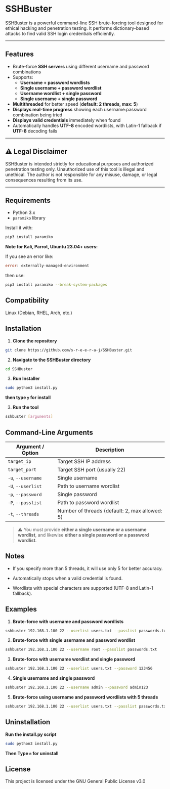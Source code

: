 # SSHBuster

SSHBuster is a powerful command-line SSH brute-forcing tool designed for ethical hacking and penetration testing. It performs dictionary-based attacks to find valid SSH login credentials efficiently.

---

## Features

- Brute-force **SSH servers** using different username and password combinations  
- Supports:
  - **Username + password wordlists**
  - **Single username + password wordlist**
  - **Username wordlist + single password**
  - **Single username + single password**
- **Multithreaded** for better speed (**default: 2 threads, max: 5**)
-  **Displays real-time progress** showing each username:password combination being tried
- **Displays valid credentials** immediately when found
- Automatically handles **UTF-8** encoded wordlists, with Latin-1 fallback if **UTF-8** decoding fails

---

## ⚠️ Legal Disclaimer

SSHBuster is intended strictly for educational purposes and authorized penetration testing only. Unauthorized use of this tool is illegal and unethical. The author is not responsible for any misuse, damage, or legal consequences resulting from its use.

---

## Requirements

- Python 3.x
- `paramiko` library

Install it with:
```bash
pip3 install paramiko
```
**Note for Kali, Parrot, Ubuntu 23.04+ users:**

If you see an error like:
```go
error: externally-managed-environment
```
then use:
```bash
pip3 install paramiko --break-system-packages
```

## Compatibility
 Linux (Debian, RHEL, Arch, etc.)

## Installation
1. **Clone the repository** 
```bash
git clone https://github.com/s-r-e-e-r-a-j/SSHBuster.git
```

2. **Navigate to the SSHBuster directory**
```bash
cd SSHBuster
```
3. **Run Installer**
```bash
sudo python3 install.py
```
**then type `y` for install**

3. **Run the tool**

```bash
sshbuster [arguments]
```

## Command-Line Arguments

| Argument / Option         | Description                                       |
|---------------------------|---------------------------------------------------|
| `target_ip`               | Target SSH IP address                             |
| `target_port`             | Target SSH port (usually 22)                      |
| `-u`, `--username`        | Single username                                   |
| `-U`, `--userlist`        | Path to username wordlist                         |
| `-p`, `--password`        | Single password                                   |
| `-P`, `--passlist`        | Path to password wordlist                         |
| `-t`, `--threads`         | Number of threads (default: 2, max allowed: 5)    |

> ⚠️ You must provide **either a single username or a username wordlist**, and likewise **either a single password or a password wordlist**.

## Notes
- If you specify more than 5 threads, it will use only 5 for better accuracy.

- Automatically stops when a valid credential is found.

- Wordlists with special characters are supported (UTF-8 and Latin-1 fallback).

## Examples
1. **Brute-force with username and password wordlists**

```bash
sshbuster 192.168.1.100 22 --userlist users.txt --passlist passwords.txt
```
2. **Brute-force with single username and password wordlist**

```bash
sshbuster 192.168.1.100 22 --username root --passlist passwords.txt
```
3. **Brute-force with username wordlist and single password**

```bash
sshbuster 192.168.1.100 22 --userlist users.txt --password 123456
```
4. **Single username and single password**

```bash
sshbuster 192.168.1.100 22 --username admin --password admin123
```
5. **Brute-force using username and password wordlists with 5 threads**
```bash
sshbuster 192.168.1.100 22 --userlist users.txt --passlist passwords.txt --threads 5
```

## Uninstallation
**Run the install.py script**
```bash
sudo python3 install.py
```
**Then Type `n` for uninstall**

## License
This project is licensed under the GNU General Public License v3.0
